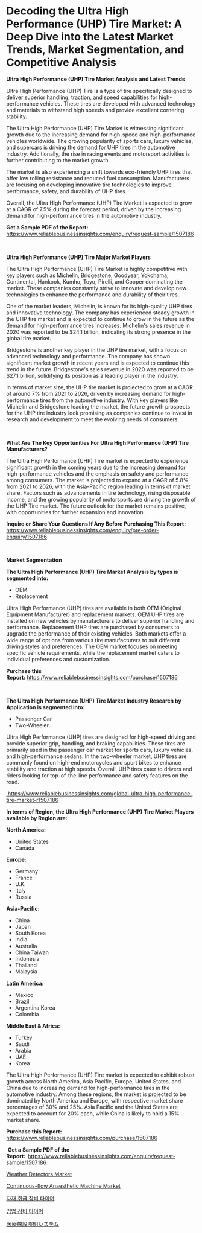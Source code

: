 <p><h1>Decoding the Ultra High Performance (UHP) Tire Market: A Deep Dive into the Latest Market Trends, Market Segmentation, and Competitive Analysis</h1></p><p><strong>Ultra High Performance (UHP) Tire Market Analysis and Latest Trends</strong></p>
<p><p>Ultra High Performance (UHP) Tire is a type of tire specifically designed to deliver superior handling, traction, and speed capabilities for high-performance vehicles. These tires are developed with advanced technology and materials to withstand high speeds and provide excellent cornering stability.</p><p>The Ultra High Performance (UHP) Tire Market is witnessing significant growth due to the increasing demand for high-speed and high-performance vehicles worldwide. The growing popularity of sports cars, luxury vehicles, and supercars is driving the demand for UHP tires in the automotive industry. Additionally, the rise in racing events and motorsport activities is further contributing to the market growth.</p><p>The market is also experiencing a shift towards eco-friendly UHP tires that offer low rolling resistance and reduced fuel consumption. Manufacturers are focusing on developing innovative tire technologies to improve performance, safety, and durability of UHP tires.</p><p>Overall, the Ultra High Performance (UHP) Tire Market is expected to grow at a CAGR of 7.5% during the forecast period, driven by the increasing demand for high-performance tires in the automotive industry.</p></p>
<p><strong>Get a Sample PDF of the Report:&nbsp;</strong> <a href="https://www.reliablebusinessinsights.com/enquiry/request-sample/1507186">https://www.reliablebusinessinsights.com/enquiry/request-sample/1507186</a></p>
<p>&nbsp;</p>
<p><strong>Ultra High Performance (UHP) Tire Major Market Players</strong></p>
<p><p>The Ultra High Performance (UHP) Tire Market is highly competitive with key players such as Michelin, Bridgestone, Goodyear, Yokohama, Continental, Hankook, Kumho, Toyo, Pirelli, and Cooper dominating the market. These companies constantly strive to innovate and develop new technologies to enhance the performance and durability of their tires.</p><p>One of the market leaders, Michelin, is known for its high-quality UHP tires and innovative technology. The company has experienced steady growth in the UHP tire market and is expected to continue to grow in the future as the demand for high-performance tires increases. Michelin's sales revenue in 2020 was reported to be $24.1 billion, indicating its strong presence in the global tire market.</p><p>Bridgestone is another key player in the UHP tire market, with a focus on advanced technology and performance. The company has shown significant market growth in recent years and is expected to continue this trend in the future. Bridgestone's sales revenue in 2020 was reported to be $27.1 billion, solidifying its position as a leading player in the industry.</p><p>In terms of market size, the UHP tire market is projected to grow at a CAGR of around 7% from 2021 to 2026, driven by increasing demand for high-performance tires from the automotive industry. With key players like Michelin and Bridgestone leading the market, the future growth prospects for the UHP tire industry look promising as companies continue to invest in research and development to meet the evolving needs of consumers.</p></p>
<p>&nbsp;</p>
<p><strong>What Are The Key Opportunities For Ultra High Performance (UHP) Tire Manufacturers?</strong></p>
<p><p>The Ultra High Performance (UHP) Tire market is expected to experience significant growth in the coming years due to the increasing demand for high-performance vehicles and the emphasis on safety and performance among consumers. The market is projected to expand at a CAGR of 5.8% from 2021 to 2026, with the Asia-Pacific region leading in terms of market share. Factors such as advancements in tire technology, rising disposable income, and the growing popularity of motorsports are driving the growth of the UHP Tire market. The future outlook for the market remains positive, with opportunities for further expansion and innovation.</p></p>
<p><strong>Inquire or Share Your Questions If Any Before Purchasing This Report:</strong> <a href="https://www.reliablebusinessinsights.com/enquiry/pre-order-enquiry/1507186">https://www.reliablebusinessinsights.com/enquiry/pre-order-enquiry/1507186</a></p>
<p>&nbsp;</p>
<p><strong>Market Segmentation</strong></p>
<p><strong>The Ultra High Performance (UHP) Tire Market Analysis by types is segmented into:</strong></p>
<p><ul><li>OEM</li><li>Replacement</li></ul></p>
<p><p>Ultra High Performance (UHP) tires are available in both OEM (Original Equipment Manufacturer) and replacement markets. OEM UHP tires are installed on new vehicles by manufacturers to deliver superior handling and performance. Replacement UHP tires are purchased by consumers to upgrade the performance of their existing vehicles. Both markets offer a wide range of options from various tire manufacturers to suit different driving styles and preferences. The OEM market focuses on meeting specific vehicle requirements, while the replacement market caters to individual preferences and customization.</p></p>
<p><strong>Purchase this Report:&nbsp;</strong><a href="https://www.reliablebusinessinsights.com/purchase/1507186">https://www.reliablebusinessinsights.com/purchase/1507186</a></p>
<p>&nbsp;</p>
<p><strong>The Ultra High Performance (UHP) Tire Market Industry Research by Application is segmented into:</strong></p>
<p><ul><li>Passenger Car</li><li>Two-Wheeler</li></ul></p>
<p><p>Ultra High Performance (UHP) tires are designed for high-speed driving and provide superior grip, handling, and braking capabilities. These tires are primarily used in the passenger car market for sports cars, luxury vehicles, and high-performance sedans. In the two-wheeler market, UHP tires are commonly found on high-end motorcycles and sport bikes to enhance stability and traction at high speeds. Overall, UHP tires cater to drivers and riders looking for top-of-the-line performance and safety features on the road.</p></p>
<p><a href="https://www.reliablebusinessinsights.com/global-ultra-high-performance-tire-market-r1507186">&nbsp;https://www.reliablebusinessinsights.com/global-ultra-high-performance-tire-market-r1507186</a></p>
<p><strong>In terms of Region, the Ultra High Performance (UHP) Tire Market Players available by Region are:</strong></p>
<p>
    <p> <strong> North America: </strong>
        <ul>
            <li>United States</li>
            <li>Canada</li>
        </ul>
        </p> 
    <p> <strong> Europe: </strong>
        <ul>
            <li>Germany</li>
            <li>France</li>
            <li>U.K.</li>
            <li>Italy</li>
            <li>Russia</li>
        </ul>
        </p> 
    <p> <strong> Asia-Pacific: </strong>
        <ul>
            <li>China</li>
            <li>Japan</li>
            <li>South Korea</li>
            <li>India</li>
            <li>Australia</li>
            <li>China Taiwan</li>
            <li>Indonesia</li>
            <li>Thailand</li>
            <li>Malaysia</li>
        </ul>
        </p> 
    <p> <strong> Latin America: </strong>
        <ul>
            <li>Mexico</li>
            <li>Brazil</li>
            <li>Argentina Korea</li>
            <li>Colombia</li>
        </ul>
        </p> 
    <p> <strong> Middle East & Africa: </strong>
        <ul>
            <li>Turkey</li>
            <li>Saudi</li>
            <li>Arabia</li>
            <li>UAE</li>
            <li>Korea</li>
        </ul>
    </p>
    </p>
<p><p>The Ultra High Performance (UHP) Tire market is expected to exhibit robust growth across North America, Asia Pacific, Europe, United States, and China due to increasing demand for high-performance tires in the automotive industry. Among these regions, the market is projected to be dominated by North America and Europe, with respective market share percentages of 30% and 25%. Asia Pacific and the United States are expected to account for 20% each, while China is likely to hold a 15% market share.</p></p>
<p><strong>Purchase this Report: </strong><a href="https://www.reliablebusinessinsights.com/purchase/1507186">https://www.reliablebusinessinsights.com/purchase/1507186</a></p>
<p>&nbsp;<strong>Get a Sample PDF of the Report:&nbsp;&nbsp;</strong><a href="https://www.reliablebusinessinsights.com/enquiry/request-sample/1507186">https://www.reliablebusinessinsights.com/enquiry/request-sample/1507186</a></p>
<p><strong></strong></p>
<p><p><a href="https://issuu.com/reportprime-2/docs/weather-detectors-market-size-2030.pptx">Weather Detectors Market</a></p><p><a href="https://github.com/dx0328/Market-Research-Report-List-2/blob/main/continuous-flow-anaesthetic-machine-market.md">Continuous-flow Anaesthetic Machine Market</a></p><p><a href="https://github.com/Howaoole34545/Market-Research-Report-List-2/blob/main/740226285478.md">자재 취급 장비 타이어</a></p><p><a href="https://github.com/JackieFauhey9089475/Market-Research-Report-List-2/blob/main/863478985479.md">임업 장비 타이어</a></p><p><a href="https://github.com/ReganWisoky2023/Market-Research-Report-List-1/blob/main/328632093098.md">医療施設照明システム</a></p></p>